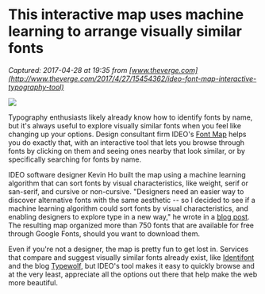 # This interactive map uses machine learning to arrange visually similar fonts

_Captured: 2017-04-28 at 19:35 from [www.theverge.com](http://www.theverge.com/2017/4/27/15454362/ideo-font-map-interactive-typography-tool)_

![](https://cdn0.vox-cdn.com/thumbor/fu4yMtw-NDi4ViVtd6jgkefR9F8=/0x0:1440x688/1200x800/filters:focal\(906x260:1136x490\)/cdn0.vox-cdn.com/uploads/chorus_image/image/54487425/font_map_ideo.0.png)

Typography enthusiasts likely already know how to identify fonts by name, but it's always useful to explore visually similar fonts when you feel like changing up your options. Design consultant firm IDEO's [Font Map](http://fontmap.ideo.com/) helps you do exactly that, with an interactive tool that lets you browse through fonts by clicking on them and seeing ones nearby that look similar, or by specifically searching for fonts by name.

IDEO software designer Kevin Ho built the map using a machine learning algorithm that can sort fonts by visual characteristics, like weight, serif or san-serif, and cursive or non-cursive. "Designers need an easier way to discover alternative fonts with the same aesthetic -- so I decided to see if a machine learning algorithm could sort fonts by visual characteristics, and enabling designers to explore type in a new way," he wrote in a [blog post](https://medium.com/ideo-stories/organizing-the-world-of-fonts-with-ai-7d9e49ff2b25). The resulting map organized more than 750 fonts that are available for free through Google Fonts, should you want to download them.

Even if you're not a designer, the map is pretty fun to get lost in. Services that compare and suggest visually similar fonts already exist, like [Identifont](http://www.identifont.com/) and the blog [Typewolf](https://www.typewolf.com), but IDEO's tool makes it easy to quickly browse and at the very least, appreciate all the options out there that help make the web more beautiful.
